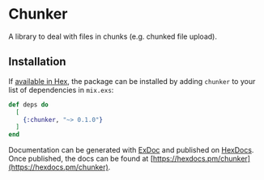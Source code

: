 # Chunker

A library to deal with files in chunks (e.g. chunked file upload).

## Installation

If [available in Hex](https://hex.pm/docs/publish), the package can be installed
by adding `chunker` to your list of dependencies in `mix.exs`:

```elixir
def deps do
  [
    {:chunker, "~> 0.1.0"}
  ]
end
```

Documentation can be generated with [ExDoc](https://github.com/elixir-lang/ex_doc)
and published on [HexDocs](https://hexdocs.pm). Once published, the docs can
be found at [https://hexdocs.pm/chunker](https://hexdocs.pm/chunker).

